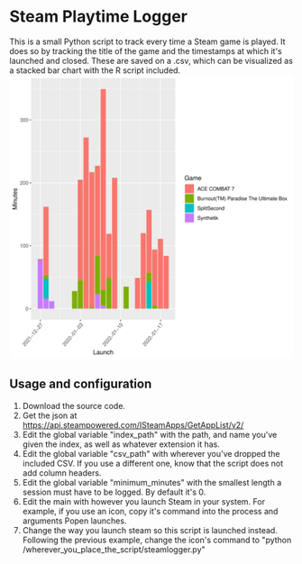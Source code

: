 # Steam Playtime Logger
This is a small Python script to track every time a Steam game is played. It does so by tracking the title of the game and the timestamps at which it's launched and closed. These are saved on a .csv, which can be visualized as a stacked bar chart with the R script included. 
![bar_chart](exit.png)

## Usage and configuration
1. Download the source code.
2. Get the json at https://api.steampowered.com/ISteamApps/GetAppList/v2/
3. Edit the global variable "index_path" with the path, and name you've given the index, as well as whatever extension it has.
4. Edit the global variable "csv_path" with wherever you've dropped the included CSV. If you use a different one, know that the script does not add column headers.
5. Edit the global variable "minimum_minutes" with the smallest length a session must have to be logged. By default it's 0.
6. Edit the main with however you launch Steam in your system. For example, if you use an icon, copy it's command into the process and arguments Popen launches.
7. Change the way you launch steam so this script is launched instead. Following the previous example, change the icon's command to "python /wherever_you_place_the_script/steamlogger.py"


